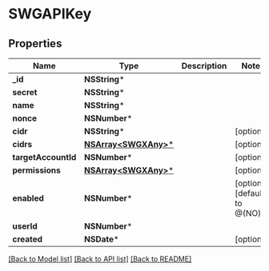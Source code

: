 # SWGAPIKey

## Properties
Name | Type | Description | Notes
------------ | ------------- | ------------- | -------------
**_id** | **NSString*** |  | 
**secret** | **NSString*** |  | 
**name** | **NSString*** |  | 
**nonce** | **NSNumber*** |  | 
**cidr** | **NSString*** |  | [optional] 
**cidrs** | [**NSArray&lt;SWGXAny&gt;***](SWGXAny.md) |  | [optional] 
**targetAccountId** | **NSNumber*** |  | [optional] 
**permissions** | [**NSArray&lt;SWGXAny&gt;***](SWGXAny.md) |  | [optional] 
**enabled** | **NSNumber*** |  | [optional] [default to @(NO)]
**userId** | **NSNumber*** |  | 
**created** | **NSDate*** |  | [optional] 

[[Back to Model list]](../README.md#documentation-for-models) [[Back to API list]](../README.md#documentation-for-api-endpoints) [[Back to README]](../README.md)



